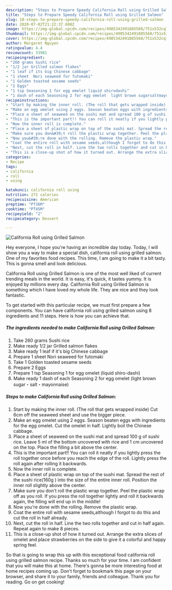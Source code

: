 ```yaml
---
description: "Steps to Prepare Speedy California Roll using Grilled Salmon"
title: "Steps to Prepare Speedy California Roll using Grilled Salmon"
slug: 18-steps-to-prepare-speedy-california-roll-using-grilled-salmon
date: 2020-07-02T21:22:37.698Z
image: https://img-global.cpcdn.com/recipes/4985342491885568/751x532cq70/california-roll-using-grilled-salmon-recipe-main-photo.jpg
thumbnail: https://img-global.cpcdn.com/recipes/4985342491885568/751x532cq70/california-roll-using-grilled-salmon-recipe-main-photo.jpg
cover: https://img-global.cpcdn.com/recipes/4985342491885568/751x532cq70/california-roll-using-grilled-salmon-recipe-main-photo.jpg
author: Margaret Nguyen
ratingvalue: 4.4
reviewcount: 33981
recipeingredient:
- "260 grams Sushi rice"
- "1/2 jar Grilled salmon flakes"
- "1 leaf if its big Chinese cabbage"
- "1 sheet  Nori seaweed for futomaki"
- "1 Golden toasted sesame seeds"
- "2 Eggs"
- "1 tsp Seasoning 1 for egg omelet liquid shirodashi"
- "1 dash of each Seasoning 2 for egg omelet  light brown sugarsaltmayonnaise"
recipeinstructions:
- "Start by making the inner roll. (The roll that gets wrapped inside) Cut 6cm off the seaweed sheet and use the bigger piece."
- "Make an egg omelet using 2 eggs. Season beaten eggs with ingredients for the egg omelet. Cut the omelet in half. Lightly boil the Chinese cabbage."
- "Place a sheet of seaweed on the sushi mat and spread 100 g of sushi rice. Leave 5 ml of the bottom uncovered with rice and 1 cm uncovered on the top. Place the filling a bit above the center."
- "This is the important part!! You can roll it neatly if you lightly press the roll together once before you reach the edge of the roll. Lightly press the roll again after rolling it backwards."
- "Now the inner roll is complete."
- "Place a sheet of plastic wrap on top of the sushi mat. Spread the rest of the sushi rice(160g ) into the size of the entire inner roll. Position the inner roll slightly above the center."
- "Make sure you don&#39;t roll the plastic wrap together. Peel the plastic wrap off as you roll. If you press the roll together lightly and roll it backwards again, the filling will end up in the middle!"
- "Now you&#39;re done with the rolling. Remove the plastic wrap."
- "Coat the entire roll with sesame seeds,although I forgot to do this and cut the roll in half already."
- "Next, cut the roll in half. Line the two rolls together and cut in half again. Repeat again to make 8 pieces."
- "This is a close-up shot of how it turned out. Arrange the extra slices of omelet and place strawberries on the side to give it a colorful and happy spring feel."
categories:
- Recipe
tags:
- california
- roll
- using

katakunci: california roll using 
nutrition: 271 calories
recipecuisine: American
preptime: "PT36M"
cooktime: "PT45M"
recipeyield: "2"
recipecategory: Dessert

---
```



![California Roll using Grilled Salmon](https://img-global.cpcdn.com/recipes/4985342491885568/751x532cq70/california-roll-using-grilled-salmon-recipe-main-photo.jpg)

Hey everyone, I hope you're having an incredible day today. Today, I will show you a way to make a special dish, california roll using grilled salmon. One of my favorites food recipes. This time, I am going to make it a bit tasty. This is gonna smell and look delicious.

California Roll using Grilled Salmon is one of the most well liked of current trending meals in the world. It is easy, it's quick, it tastes yummy. It is enjoyed by millions every day. California Roll using Grilled Salmon is something which I have loved my whole life. They are nice and they look fantastic.




To get started with this particular recipe, we must first prepare a few components. You can have california roll using grilled salmon using 8 ingredients and 11 steps. Here is how you can achieve that.

<!--inarticleads1-->

##### The ingredients needed to make California Roll using Grilled Salmon:

1. Take 260 grams Sushi rice
1. Make ready 1/2 jar Grilled salmon flakes
1. Make ready 1 leaf if it&#39;s big Chinese cabbage
1. Prepare 1 sheet  Nori seaweed for futomaki
1. Take 1 Golden toasted sesame seeds
1. Prepare 2 Eggs
1. Prepare 1 tsp Seasoning 1 for egg omelet (liquid shiro-dashi)
1. Make ready 1 dash of each Seasoning 2 for egg omelet  (light brown sugar・salt・mayonnaise)




<!--inarticleads2-->

##### Steps to make California Roll using Grilled Salmon:

1. Start by making the inner roll. (The roll that gets wrapped inside) Cut 6cm off the seaweed sheet and use the bigger piece.
1. Make an egg omelet using 2 eggs. Season beaten eggs with ingredients for the egg omelet. Cut the omelet in half. Lightly boil the Chinese cabbage.
1. Place a sheet of seaweed on the sushi mat and spread 100 g of sushi rice. Leave 5 ml of the bottom uncovered with rice and 1 cm uncovered on the top. Place the filling a bit above the center.
1. This is the important part!! You can roll it neatly if you lightly press the roll together once before you reach the edge of the roll. Lightly press the roll again after rolling it backwards.
1. Now the inner roll is complete.
1. Place a sheet of plastic wrap on top of the sushi mat. Spread the rest of the sushi rice(160g ) into the size of the entire inner roll. Position the inner roll slightly above the center.
1. Make sure you don&#39;t roll the plastic wrap together. Peel the plastic wrap off as you roll. If you press the roll together lightly and roll it backwards again, the filling will end up in the middle!
1. Now you&#39;re done with the rolling. Remove the plastic wrap.
1. Coat the entire roll with sesame seeds,although I forgot to do this and cut the roll in half already.
1. Next, cut the roll in half. Line the two rolls together and cut in half again. Repeat again to make 8 pieces.
1. This is a close-up shot of how it turned out. Arrange the extra slices of omelet and place strawberries on the side to give it a colorful and happy spring feel.




So that is going to wrap this up with this exceptional food california roll using grilled salmon recipe. Thanks so much for your time. I am confident that you will make this at home. There's gonna be more interesting food at home recipes coming up. Don't forget to bookmark this page on your browser, and share it to your family, friends and colleague. Thank you for reading. Go on get cooking!
